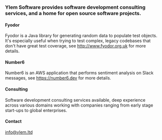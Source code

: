 ### Ylem Software provides software development consulting services, and a home for open source software projects.

#### Fyodor 
Fyodor is a Java library for generating random data to populate test objects. It's especially useful when trying to test complex, legacy codebases that don't have great test coverage, see http://www.fyodor.org.uk for more details.

#### Number6
Number6 is an AWS application that performs sentiment analysis on Slack messages, see https://number6.dev for more details.

#### Consulting
Software development consulting services available, deep experience across various domains working with companies ranging from early stage start-ups to global enterprises.

#### Contact
info@ylem.ltd


